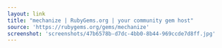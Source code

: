 ```yaml
---
layout: link
title: "mechanize | RubyGems.org | your community gem host"
source: 'https://rubygems.org/gems/mechanize'
screenshot: 'screenshots/47b6578b-d7dc-4bb0-8b44-969ccde7d8ff.jpg'
---
```


